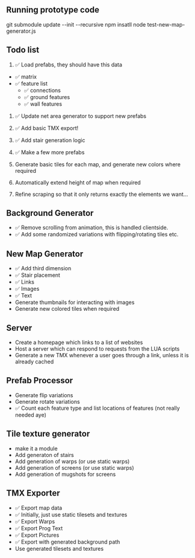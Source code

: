 ## Running prototype code
git submodule update --init --recursive
npm insatll
node test-new-map-generator.js



## Todo list

1. ✅ Load prefabs, they should have this data
- ✅ matrix
- ✅ feature list
    - ✅ connections
    - ✅ ground features
    - ✅ wall features

1. ✅ Update net area generator to support new prefabs

1. ✅ Add basic TMX export!

1. ✅ Add stair generation logic 

1. ✅ Make a few more prefabs

1. Generate basic tiles for each map, and generate new colors where required

1. Automatically extend height of map when required

1. Refine scraping so that it only returns exactly the elements we want...


## Background Generator
- ✅ Remove scrolling from animation, this is handled clientside.
- ✅ Add some randomized variations with flipping/rotating tiles etc.

## New Map Generator
- ✅ Add third dimension
- ✅ Stair placement
- ✅ Links
- ✅ Images
- ✅ Text
- Generate thumbnails for interacting with images
- Generate new colored tiles when required

## Server
- Create a homepage which links to a list of websites
- Host a server which can respond to requests from the LUA scripts
- Generate a new TMX whenever a user goes through a link, unless it is already cached

## Prefab Processor
- Generate flip variations
- Generate rotate variations
- ✅ Count each feature type and list locations of features (not really needed aye)

## Tile texture generator
- make it a module
- Add generaton of stairs
- Add generation of warps (or use static warps)
- Add generation of screens (or use static warps)
- Add generation of mugshots for screens

## TMX Exporter
- ✅ Export map data
- ✅ Initially, just use static tilesets and textures
- ✅ Export Warps
- ✅ Export Prog Text
- ✅ Export Pictures
- ✅ Export with generated background path
- Use generated tilesets and textures